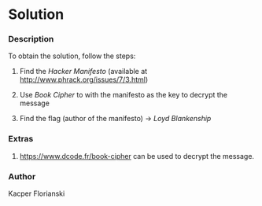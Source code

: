# Solution

### Description

To obtain the solution, follow the steps:

1. Find the *Hacker Manifesto* (available at http://www.phrack.org/issues/7/3.html)

2. Use *Book Cipher* to with the manifesto as the key to decrypt the message

3. Find the flag (author of the manifesto) -> *Loyd Blankenship*

### Extras

1. https://www.dcode.fr/book-cipher can be used to decrypt the message.

### Author

Kacper Florianski
